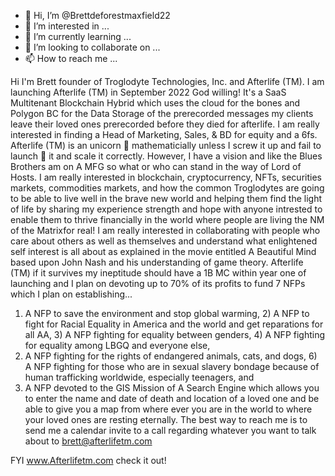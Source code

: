 - 👋 Hi, I’m @Brettdeforestmaxfield22
- 👀 I’m interested in ...
- 🌱 I’m currently learning ...
- 💞️ I’m looking to collaborate on ...
- 📫 How to reach me ...

<!---
Brettdeforestmaxfield22/Brettdeforestmaxfield22 is a ✨ special ✨ repository because its `README.md` (this file) appears on your GitHub profile.
You can click the Preview link to take a look at your changes.
--->
Hi I'm Brett founder of Troglodyte Technologies, Inc. and Afterlife (TM). 
I am launching Afterlife (TM) in September 2022 God willing! It's a SaaS Multitenant Blockchain Hybrid which uses the cloud for the bones and Polygon BC for the Data Storage of the prerecorded messages my clients leave their loved ones prerecorded before they died for afterlife. 
I am really interested in finding a Head of Marketing, Sales, & BD for equity and a 6fs. Afterlife (TM) is an unicorn 🦄 mathematicially unless I screw it up and fail to launch 🚀 it and scale it correctly. However, I have a vision and like the Blues Brothers am on A MFG so what or who can stand in the way of Lord of Hosts.
I am really interested in blockchain, cryptocurrency, NFTs, securities markets, commodities markets, and how the common Troglodytes are going to be able to live well in the brave new world and helping them find the light of life by sharing my experience strength and hope with anyone intrested to enable them to thrive financially in the world where people are living the NM of the Matrixfor real!
I am really interested in collaborating with people who care about others as well as themselves and understand what enlightened self interest is all about as explained in the movie entitled A Beautiful Mind based upon John Nash and his understanding of game theory.
Afterlife (TM) if it survives my ineptitude should have a 1B MC within year one of launching and I plan on devoting up to 70% of its profits to fund 7 NFPs which I plan on establishing...
1) A NFP to save the environment and stop global warming, 2) A NFP to fight for Racial Equality in America and the world and get reparations for all AA, 3) A NFP fighting for equality between genders, 4) A NFP fighting for equality among LBGQ and everyone else,
5) A NFP fighting for the rights of endangered animals, cats, and dogs, 6) A NFP fighting for those who are in sexual slavery bondage because of human trafficking worldwide, especially teenagers, and
7) A NFP devoted to the GIS Mission of A Search Engine which allows you to enter the name and date of death and location of a loved one and be able to give you a map from where ever you are in the world to where your loved ones are resting eternally. 
The best way to reach me is to send me a calendar invite to a call regarding whatever you want to talk about to brett@afterlifetm.com

FYI www.Afterlifetm.com check it out! 
